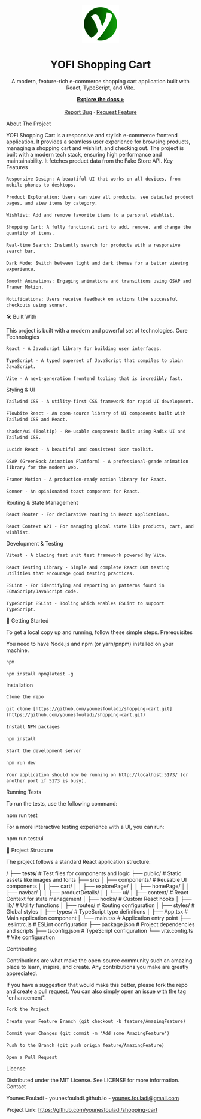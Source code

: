 <div align="center">
<img src="public/images/favicon.webp" alt="YOFI Logo" width="100"/>
<h1>YOFI Shopping Cart</h1>
<p>
A modern, feature-rich e-commerce shopping cart application built with React, TypeScript, and Vite.
</p>
<p>
<a href="https://www.google.com/search?q=https://github.com/younesfouladi/shopping-cart"><strong>Explore the docs »</strong></a>
<br />
<br />
<a href="https://www.google.com/search?q=https://github.com/younesfouladi/shopping-cart/issues">Report Bug</a>
·
<a href="https://www.google.com/search?q=https://github.com/younesfouladi/shopping-cart/issues">Request Feature</a>
</p>
</div>
About The Project

YOFI Shopping Cart is a responsive and stylish e-commerce frontend application. It provides a seamless user experience for browsing products, managing a shopping cart and wishlist, and checking out. The project is built with a modern tech stack, ensuring high performance and maintainability. It fetches product data from the Fake Store API.
Key Features

    Responsive Design: A beautiful UI that works on all devices, from mobile phones to desktops.

    Product Exploration: Users can view all products, see detailed product pages, and view items by category.

    Wishlist: Add and remove favorite items to a personal wishlist.

    Shopping Cart: A fully functional cart to add, remove, and change the quantity of items.

    Real-time Search: Instantly search for products with a responsive search bar.

    Dark Mode: Switch between light and dark themes for a better viewing experience.

    Smooth Animations: Engaging animations and transitions using GSAP and Framer Motion.

    Notifications: Users receive feedback on actions like successful checkouts using sonner.

🛠️ Built With

This project is built with a modern and powerful set of technologies.
Core Technologies

    React - A JavaScript library for building user interfaces.

    TypeScript - A typed superset of JavaScript that compiles to plain JavaScript.

    Vite - A next-generation frontend tooling that is incredibly fast.

Styling & UI

    Tailwind CSS - A utility-first CSS framework for rapid UI development.

    Flowbite React - An open-source library of UI components built with Tailwind CSS and React.

    shadcn/ui (Tooltip) - Re-usable components built using Radix UI and Tailwind CSS.

    Lucide React - A beautiful and consistent icon toolkit.

    GSAP (GreenSock Animation Platform) - A professional-grade animation library for the modern web.

    Framer Motion - A production-ready motion library for React.

    Sonner - An opinionated toast component for React.

Routing & State Management

    React Router - For declarative routing in React applications.

    React Context API - For managing global state like products, cart, and wishlist.

Development & Testing

    Vitest - A blazing fast unit test framework powered by Vite.

    React Testing Library - Simple and complete React DOM testing utilities that encourage good testing practices.

    ESLint - For identifying and reporting on patterns found in ECMAScript/JavaScript code.

    TypeScript ESLint - Tooling which enables ESLint to support TypeScript.

🚀 Getting Started

To get a local copy up and running, follow these simple steps.
Prerequisites

You need to have Node.js and npm (or yarn/pnpm) installed on your machine.

    npm

    npm install npm@latest -g

Installation

    Clone the repo

    git clone [https://github.com/younesfouladi/shopping-cart.git](https://github.com/younesfouladi/shopping-cart.git)

    Install NPM packages

    npm install

    Start the development server

    npm run dev

    Your application should now be running on http://localhost:5173/ (or another port if 5173 is busy).

Running Tests

To run the tests, use the following command:

npm run test

For a more interactive testing experience with a UI, you can run:

npm run test:ui

📂 Project Structure

The project follows a standard React application structure:

/
├── __tests__/         # Test files for components and logic
├── public/             # Static assets like images and fonts
├── src/
│   ├── components/     # Reusable UI components
│   │   ├── cart/
│   │   ├── explorePage/
│   │   ├── homePage/
│   │   ├── navbar/
│   │   ├── productDetails/
│   │   └── ui/
│   ├── context/        # React Context for state management
│   ├── hooks/          # Custom React hooks
│   ├── lib/            # Utility functions
│   ├── routes/         # Routing configuration
│   ├── styles/         # Global styles
│   ├── types/          # TypeScript type definitions
│   ├── App.tsx         # Main application component
│   └── main.tsx        # Application entry point
├── .eslintrc.js        # ESLint configuration
├── package.json        # Project dependencies and scripts
├── tsconfig.json       # TypeScript configuration
└── vite.config.ts      # Vite configuration

Contributing

Contributions are what make the open-source community such an amazing place to learn, inspire, and create. Any contributions you make are greatly appreciated.

If you have a suggestion that would make this better, please fork the repo and create a pull request. You can also simply open an issue with the tag "enhancement".

    Fork the Project

    Create your Feature Branch (git checkout -b feature/AmazingFeature)

    Commit your Changes (git commit -m 'Add some AmazingFeature')

    Push to the Branch (git push origin feature/AmazingFeature)

    Open a Pull Request

License

Distributed under the MIT License. See LICENSE for more information.
Contact

Younes Fouladi - younesfouladi.github.io - younes.fouladi@gmail.com

Project Link: https://github.com/younesfouladi/shopping-cart
